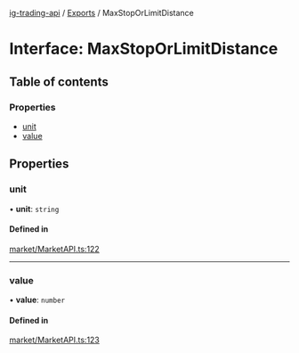 [ig-trading-api](../README.md) / [Exports](../modules.md) / MaxStopOrLimitDistance

# Interface: MaxStopOrLimitDistance

## Table of contents

### Properties

- [unit](MaxStopOrLimitDistance.md#unit)
- [value](MaxStopOrLimitDistance.md#value)

## Properties

### unit

• **unit**: `string`

#### Defined in

[market/MarketAPI.ts:122](https://github.com/bennycode/ig-trading-api/blob/0c7d281/src/market/MarketAPI.ts#L122)

---

### value

• **value**: `number`

#### Defined in

[market/MarketAPI.ts:123](https://github.com/bennycode/ig-trading-api/blob/0c7d281/src/market/MarketAPI.ts#L123)
